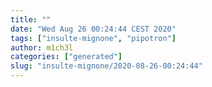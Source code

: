 ```yaml
---
title: ""
date: "Wed Aug 26 00:24:44 CEST 2020"
tags: ["insulte-mignone", "pipotron"]
author: m1ch3l
categories: ["generated"]
slug: "insulte-mignone/2020-08-26-00:24:44"
---
```



